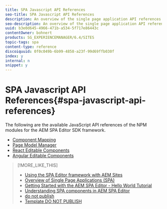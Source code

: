 ```yaml
---
title: SPA Javascript API References
seo-title: SPA Javascript API References
description: An overview of the single page application API references
seo-description: An overview of the single page application API references
uuid: b3e0d645-4966-471b-a534-5f717e86443c
contentOwner: bohnert
products: SG_EXPERIENCEMANAGER/6.4/SITES
topic-tags: spa
content-type: reference
discoiquuid: 0f0c049b-6b99-4858-a23f-99d69ffb030f
index: y
internal: n
snippet: y
---
```


# SPA Javascript API References{#spa-javascript-api-references}

The following are the available JavaScript API references of the NPM modules for the AEM SPA Editor SDK framework.

* [Component Mapping](https://www.npmjs.com/package/@adobe/cq-spa-component-mapping)
* [Page Model Manager](https://www.npmjs.com/package/@adobe/cq-spa-page-model-manager)
* [React Editable Components](https://www.npmjs.com/package/@adobe/cq-react-editable-components)
* [Angular Editable Components](https://www.npmjs.com/package/@adobe/cq-angular-editable-components)

>[!MORE_LIKE_THIS]
>
>* [Using the SPA Editor framework with AEM Sites](https://helpx.adobe.com/experience-manager/kt/sites/using/spa-editor-framework-feature-video-use.html)
>* [Overview of Single Page Applications (SPA)](https://helpx.adobe.com/experience-manager/kt/sites/using/spa-overview-feature-video.html)
>* [Getting Started with the AEM SPA Editor - Hello World Tutorial](https://helpx.adobe.com/experience-manager/kt/sites/using/spa-editor-helloworld-tutorial-use.html)
>* [Understanding SPA components in AEM SPA Editor](https://helpx.adobe.com/experience-manager/kt/sites/using/spa-editor-components-technical-video-understand.html)
>* [do not publish](https://helpx.adobe.com/experience-manager/kt/sites/using/getting-started-spa-wknd-tutorial-develop/react/chapter-0-project-setup.html)
>* [Template DO NOT PUBLISH](https://helpx.adobe.com/experience-manager/kt/sites/using/getting-started-spa-wknd-tutorial-develop/react/template.html)
